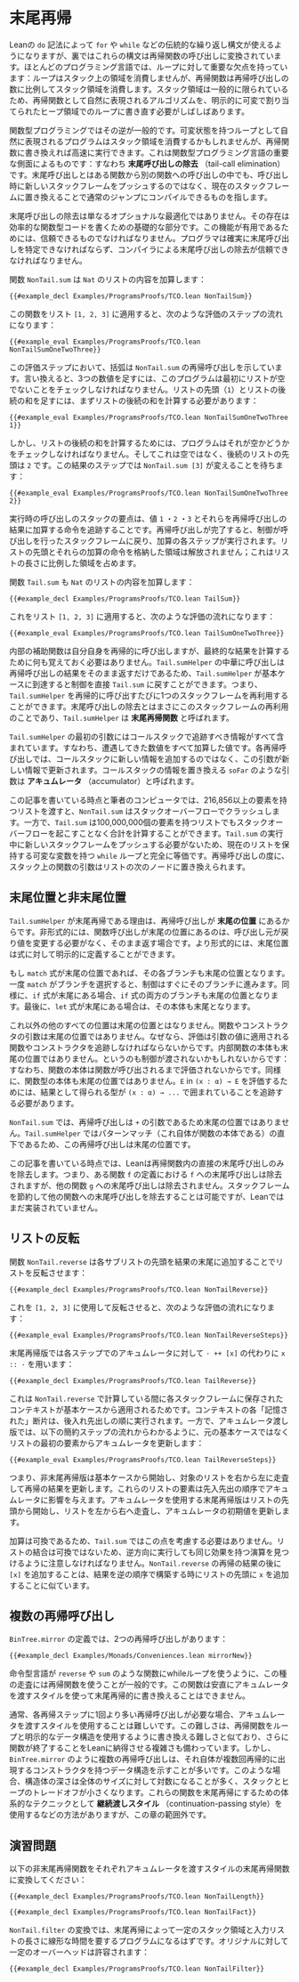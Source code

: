 <!--
# Tail Recursion
-->

# 末尾再帰

<!--
While Lean's `do`-notation makes it possible to use traditional loop syntax such as `for` and `while`, these constructs are translated behind the scenes to invocations of recursive functions.
In most programming languages, recursive functions have a key disadvantage with respect to loops: loops consume no space on the stack, while recursive functions consume stack space proportional to the number of recursive calls.
Stack space is typically limited, and it is often necessary to take algorithms that are naturally expressed as recursive functions and rewrite them as loops paired with an explicit mutable heap-allocated stack.
-->

Leanの `do` 記法によって `for` や `while` などの伝統的な繰り返し構文が使えるようになりますが、裏ではこれらの構文は再帰関数の呼び出しに変換されています。ほとんどのプログラミング言語では、ループに対して重要な欠点を持っています：ループはスタック上の領域を消費しませんが、再帰関数は再帰呼び出しの数に比例してスタック領域を消費します。スタック領域は一般的に限られているため、再帰関数として自然に表現されるアルゴリズムを、明示的に可変で割り当てられたヒープ領域でのループに書き直す必要がしばしばあります。

<!--
In functional programming, the opposite is typically true.
Programs that are naturally expressed as mutable loops may consume stack space, while rewriting them to recursive functions can cause them to run quickly.
This is due to a key aspect of functional programming languages: _tail-call elimination_.
A tail call is a call from one function to another that can be compiled to an ordinary jump, replacing the current stack frame rather than pushing a new one, and tail-call elimination is the process of implementing this transformation.
-->

関数型プログラミングではその逆が一般的です。可変状態を持つループとして自然に表現されるプログラムはスタック領域を消費するかもしれませんが、再帰関数に書き換えれば高速に実行できます。これは関数型プログラミング言語の重要な側面によるものです：すなわち **末尾呼び出しの除去** （tail-call elimination）です。末尾呼び出しとはある関数から別の関数への呼び出しの中でも、呼び出し時に新しいスタックフレームをプッシュするのではなく、現在のスタックフレームに置き換えることで通常のジャンプにコンパイルできるものを指します。

<!--
Tail-call elimination is not just merely an optional optimization.
Its presence is a fundamental part of being able to write efficient functional code.
For it to be useful, it must be reliable.
Programmers must be able to reliably identify tail calls, and they must be able to trust that the compiler will eliminate them.
-->

末尾呼び出しの除去は単なるオプショナルな最適化ではありません。その存在は効率的な関数型コードを書くための基礎的な部分です。この機能が有用であるためには、信頼できるものでなければなりません。プログラマは確実に末尾呼び出しを特定できなければならず、コンパイラによる末尾呼び出しの除去が信頼できなければなりません。

<!--
The function `NonTail.sum` adds the contents of a list of `Nat`s:
-->

関数 `NonTail.sum` は `Nat` のリストの内容を加算します：

```lean
{{#example_decl Examples/ProgramsProofs/TCO.lean NonTailSum}}
```
<!--
Applying this function to the list `[1, 2, 3]` results in the following sequence of evaluation steps:
-->

この関数をリスト `[1, 2, 3]` に適用すると、次のような評価のステップの流れになります：

```lean
{{#example_eval Examples/ProgramsProofs/TCO.lean NonTailSumOneTwoThree}}
```
<!--
In the evaluation steps, parentheses indicate recursive calls to `NonTail.sum`.
In other words, to add the three numbers, the program must first check that the list is non-empty.
To add the head of the list (`1`) to the sum of the tail of the list, it is first necessary to compute the sum of the tail of the list:
-->

この評価ステップにおいて、括弧は `NonTail.sum` の再帰呼び出しを示しています。言い換えると、3つの数値を足すには、このプログラムは最初にリストが空でないことをチェックしなければなりません。リストの先頭（`1`）とリストの後続の和を足すには、まずリストの後続の和を計算する必要があります：

```lean
{{#example_eval Examples/ProgramsProofs/TCO.lean NonTailSumOneTwoThree 1}}
```
<!--
But to compute the sum of the tail of the list, the program must check whether it is empty.
It is not - the tail is itself a list with `2` at its head.
The resulting step is waiting for the return of `NonTail.sum [3]`:
-->

しかし、リストの後続の和を計算するためには、プログラムはそれが空かどうかをチェックしなければなりません。そしてこれは空ではなく、後続のリストの先頭は `2` です。この結果のステップでは `NonTail.sum [3]` が変えることを待ちます：

```lean
{{#example_eval Examples/ProgramsProofs/TCO.lean NonTailSumOneTwoThree 2}}
```
<!--
The whole point of the run-time call stack is to keep track of the values `1`, `2`, and `3` along with the instruction to add them to the result of the recursive call.
As recursive calls are completed, control returns to the stack frame that made the call, so each step of addition is performed.
Storing the heads of the list and the instructions to add them is not free; it takes space proportional to the length of the list.
-->

実行時の呼び出しのスタックの要点は、値 `1` ・`2` ・`3` とそれらを再帰呼び出しの結果に加算する命令を追跡することです。再帰呼び出しが完了すると、制御が呼び出しを行ったスタックフレームに戻り、加算の各ステップが実行されます。リストの先頭とそれらの加算の命令を格納した領域は解放されません；これはリストの長さに比例した領域を占めます。

<!--
The function `Tail.sum` also adds the contents of a list of `Nat`s:
-->

関数 `Tail.sum` も `Nat` のリストの内容を加算します：

```lean
{{#example_decl Examples/ProgramsProofs/TCO.lean TailSum}}
```
<!--
Applying it to the list `[1, 2, 3]` results in the following sequence of evaluation steps:
-->

これをリスト `[1, 2, 3]` に適用すると、次のような評価の流れになります：

```lean
{{#example_eval Examples/ProgramsProofs/TCO.lean TailSumOneTwoThree}}
```
<!--
The internal helper function calls itself recursively, but it does so in a way where nothing needs to be remembered in order to compute the final result.
When `Tail.sumHelper` reaches its base case, control can be returned directly to `Tail.sum`, because the intermediate invocations of `Tail.sumHelper` simply return the results of their recursive calls unmodified.
In other words, a single stack frame can be re-used for each recursive invocation of `Tail.sumHelper`.
Tail-call elimination is exactly this re-use of the stack frame, and `Tail.sumHelper` is referred to as a _tail-recursive function_.
-->

内部の補助関数は自分自身を再帰的に呼び出しますが、最終的な結果を計算するために何も覚えておく必要はありません。`Tail.sumHelper` の中華に呼び出しは再帰呼び出しの結果をそのまま返すだけであるため、`Tail.sumHelper` が基本ケースに到達すると制御を直接 `Tail.sum` に戻すことができます。つまり、`Tail.sumHelper` を再帰的に呼び出すたびに1つのスタックフレームを再利用することができます。末尾呼び出しの除去とはまさにこのスタックフレームの再利用のことであり、`Tail.sumHelper` は **末尾再帰関数** と呼ばれます。

<!--
The first argument to `Tail.sumHelper` contains all of the information that would otherwise need to be tracked in the call stack—namely, the sum of the numbers encountered so far.
In each recursive call, this argument is updated with new information, rather than adding new information to the call stack.
Arguments like `soFar` that replace the information from the call stack are called _accumulators_.
-->

`Tail.sumHelper` の最初の引数にはコールスタックで追跡すべき情報がすべて含まれています。すなわち、遭遇してきた数値をすべて加算した値です。各再帰呼び出しでは、コールスタックに新しい情報を追加するのではなく、この引数が新しい情報で更新されます。コールスタックの情報を置き換える `soFar` のような引数は **アキュムレータ** （accumulator）と呼ばれます。

<!--
At the time of writing and on the author's computer, `NonTail.sum` crashes with a stack overflow when passed a list with 216,856 or more entries.
`Tail.sum`, on the other hand, can sum a list of 100,000,000 elements without a stack overflow.
Because no new stack frames need to be pushed while running `Tail.sum`, it is completely equivalent to a `while` loop with a mutable variable that holds the current list.
At each recursive call, the function argument on the stack is simply replaced with the next node of the list.
-->

この記事を書いている時点と筆者のコンピュータでは、216,856以上の要素を持つリストを渡すと、`NonTail.sum` はスタックオーバーフローでクラッシュします。一方で、`Tail.sum` は100,000,000個の要素を持つリストでもスタックオーバーフローを起こすことなく合計を計算することができます。`Tail.sum` の実行中に新しいスタックフレームをプッシュする必要がないため、現在のリストを保持する可変な変数を持つ `while` ループと完全に等価です。再帰呼び出しの度に、スタック上の関数の引数はリストの次のノードに置き換えられます。

<!--
## Tail and Non-Tail Positions
-->

## 末尾位置と非末尾位置

<!--
The reason why `Tail.sumHelper` is tail recursive is that the recursive call is in _tail position_.
Informally speaking, a function call is in tail position when the caller does not need to modify the returned value in any way, but will just return it directly.
More formally, tail position can be defined explicitly for expressions.
-->

`Tail.sumHelper` が末尾再帰である理由は、再帰呼び出しが **末尾の位置** にあるからです。非形式的には、関数呼び出しが末尾の位置にあるのは、呼び出し元が戻り値を変更する必要がなく、そのまま返す場合です。より形式的には、末尾位置は式に対して明示的に定義することができます。

<!--
If a `match`-expression is in tail position, then each of its branches is also in tail position.
Once a `match` has selected a branch, control proceeds immediately to it.
Similarly, both branches of an `if`-expression are in tail position if the `if`-expression itself is in tail position.
Finally, if a `let`-expression is in tail position, then its body is as well.
-->

もし `match` 式が末尾の位置であれば、その各ブランチも末尾の位置となります。一度 `match` がブランチを選択すると、制御はすぐにそのブランチに進みます。同様に、`if` 式が末尾にある場合、`if` 式の両方のブランチも末尾の位置となります。最後に、`let` 式が末尾にある場合は、その本体も末尾となります。

<!--
All other positions are not in tail position.
The arguments to a function or a constructor are not in tail position because evaluation must track the function or constructor that will be applied to the argument's value.
The body of an inner function is not in tail position because control may not even pass to it: function bodies are not evaluated until the function is called.
Similarly, the body of a function type is not in tail position.
To evaluate `E` in `(x : α) → E`, it is necessary to track that the resulting type must have `(x : α) → ...` wrapped around it.
-->

これ以外の他のすべての位置は末尾の位置とはなりません。関数やコンストラクタの引数は末尾の位置ではありません。なぜなら、評価は引数の値に適用される関数やコンストラクタを追跡しなければならないからです。内部関数の本体も末尾の位置ではありません。というのも制御が渡されないかもしれないからです：すなわち、関数の本体は関数が呼び出されるまで評価されないからです。同様に、関数型の本体も末尾の位置ではありません。`E` in `(x : α) → E` を評価するためには、結果として得られる型が `(x : α) → ...` で囲まれていることを追跡する必要があります。

<!--
In `NonTail.sum`, the recursive call is not in tail position because it is an argument to `+`.
In `Tail.sumHelper`, the recursive call is in tail position because it is immediately underneath a pattern match, which itself is the body of the function.
-->

`NonTail.sum` では、再帰呼び出しは `+` の引数であるため末尾の位置ではありません。`Tail.sumHelper` ではパターンマッチ（これ自体が関数の本体である）の直下であるため、この再帰呼び出しは末尾の位置です。

<!--
At the time of writing, Lean only eliminates direct tail calls in recursive functions.
This means that tail calls to `f` in `f`'s definition will be eliminated, but not tail calls to some other function `g`.
While it is certainly possible to eliminate a tail call to some other function, saving a stack frame, this is not yet implemented in Lean.
-->

この記事を書いている時点では、Leanは再帰関数内の直接の末尾呼び出しのみを除去します。つまり、ある関数 `f` の定義における `f` への末尾呼び出しは除去されますが、他の関数 `g` への末尾呼び出しは除去されません。スタックフレームを節約して他の関数への末尾呼び出しを除去することは可能ですが、Leanではまだ実装されていません。

<!--
## Reversing Lists
-->

## リストの反転

<!--
The function `NonTail.reverse` reverses lists by appending the head of each sub-list to the end of the result:
-->

関数 `NonTail.reverse` は各サブリストの先頭を結果の末尾に追加することでリストを反転させます：

```lean
{{#example_decl Examples/ProgramsProofs/TCO.lean NonTailReverse}}
```
<!--
Using it to reverse `[1, 2, 3]` yields the following sequence of steps:
-->

これを `[1, 2, 3]` に使用して反転させると、次のような評価の流れになります：

```lean
{{#example_eval Examples/ProgramsProofs/TCO.lean NonTailReverseSteps}}
```

<!--
The tail-recursive version uses `x :: ·` instead of `· ++ [x]` on the accumulator at each step:
-->

末尾再帰版では各ステップでのアキュムレータに対して `· ++ [x]` の代わりに `x :: ·` を用います：

```lean
{{#example_decl Examples/ProgramsProofs/TCO.lean TailReverse}}
```
<!--
This is because the context saved in each stack frame while computing with `NonTail.reverse` is applied beginning at the base case.
Each "remembered" piece of context is executed in last-in, first-out order.
On the other hand, the accumulator-passing version modifies the accumulator beginning from the first entry in the list, rather than the original base case, as can be seen in the series of reduction steps:
-->

これは `NonTail.reverse` で計算している間に各スタックフレームに保存されたコンテキストが基本ケースから適用されるためです。コンテキストの各「記憶された」断片は、後入れ先出しの順に実行されます。一方で、アキュムレータ渡し版では、以下の簡約ステップの流れからわかるように、元の基本ケースではなくリストの最初の要素からアキュムレータを更新します：

```lean
{{#example_eval Examples/ProgramsProofs/TCO.lean TailReverseSteps}}
```
<!--
In other words, the non-tail-recursive version starts at the base case, modifying the result of recursion from right to left through the list.
The entries in the list affect the accumulator in a first-in, first-out order.
The tail-recursive version with the accumulator starts at the head of the list, modifying an initial accumulator value from left to right through the list.
-->

つまり、非末尾再帰版は基本ケースから開始し、対象のリストを右から左に走査して再帰の結果を更新します。これらのリストの要素は先入先出の順序でアキュムレータに影響を与えます。アキュムレータを使用する末尾再帰版はリストの先頭から開始し、リストを左から右へ走査し、アキュムレータの初期値を更新します。

<!--
Because addition is commutative, nothing needed to be done to account for this in `Tail.sum`.
Appending lists is not commutative, so care must be taken to find an operation that has the same effect when run in the opposite direction.
Appending `[x]` after the result of the recursion in `NonTail.reverse` is analogous to adding `x` to the beginning of the list when the result is built in the opposite order.
-->

加算は可換であるため、`Tail.sum` ではこの点を考慮する必要はありません。リストの結合は可換ではないため、逆方向に実行しても同じ効果を持つ演算を見つけるように注意しなければなりません。`NonTail.reverse` の再帰の結果の後に `[x]` を追加することは、結果を逆の順序で構築する時にリストの先頭に `x` を追加することに似ています。

<!--
## Multiple Recursive Calls
-->

## 複数の再帰呼び出し

<!--
In the definition of `BinTree.mirror`, there are two recursive calls:
-->

`BinTree.mirror` の定義では、2つの再帰呼び出しがあります：

```lean
{{#example_decl Examples/Monads/Conveniences.lean mirrorNew}}
```
<!--
Just as imperative languages would typically use a while loop for functions like `reverse` and `sum`, they would typically use recursive functions for this kind of traversal.
This function cannot be straightforwardly rewritten to be tail recursive using accumulator-passing style.
-->

命令型言語が `reverse` や `sum` のような関数にwhileループを使うように、この種の走査には再帰関数を使うことが一般的です。この関数は安直にアキュムレータを渡すスタイルを使って末尾再帰的に書き換えることはできません。

<!--
Typically, if more than one recursive call is required for each recursive step, then it will be difficult to use accumulator-passing style.
This difficulty is similar to the difficulty of rewriting a recursive function to use a loop and an explicit data structure, with the added complication of convincing Lean that the function terminates.
However, as in `BinTree.mirror`, multiple recursive calls often indicate a data structure that has a constructor with multiple recursive occurrences of itself.
In these cases, the depth of the structure is often logarithmic with respect to its overall size, which makes the tradeoff between stack and heap less stark.
There are systematic techniques for making these functions tail-recursive, such as using _continuation-passing style_, but they are outside the scope of this chapter.
-->

通常、各再帰ステップに1回より多い再帰呼び出しが必要な場合、アキュムレータを渡すスタイルを使用することは難しいです。この難しさは、再帰関数をループと明示的なデータ構造を使用するように書き換える難しさと似ており、さらに関数が終了することをLeanに納得させる複雑さも備わっています。しかし、`BinTree.mirror` のように複数の再帰呼び出しは、それ自体が複数回再帰的に出現するコンストラクタを持つデータ構造を示すことが多いです。このような場合、構造体の深さは全体のサイズに対して対数になることが多く、スタックとヒープのトレードオフが小さくなります。これらの関数を末尾再帰にするための体系的なテクニックとして **継続渡しスタイル** （continuation-passing style）を使用するなどの方法がありますが、この章の範囲外です。

<!--
## Exercises
-->

## 演習問題

<!--
Translate each of the following non-tail-recursive functions into accumulator-passing tail-recursive functions:
-->

以下の非末尾再帰関数をそれぞれアキュムレータを渡すスタイルの末尾再帰関数に変換してください：

```lean
{{#example_decl Examples/ProgramsProofs/TCO.lean NonTailLength}} 
```

```lean
{{#example_decl Examples/ProgramsProofs/TCO.lean NonTailFact}}
```

<!--
The translation of `NonTail.filter` should result in a program that takes constant stack space through tail recursion, and time linear in the length of the input list.
A constant factor overhead is acceptable relative to the original:
-->

`NonTail.filter` の変換では、末尾再帰によって一定のスタック領域と入力リストの長さに線形な時間を要するプログラムになるはずです。オリジナルに対して一定のオーバーヘッドは許容されます：

```lean
{{#example_decl Examples/ProgramsProofs/TCO.lean NonTailFilter}}
```
